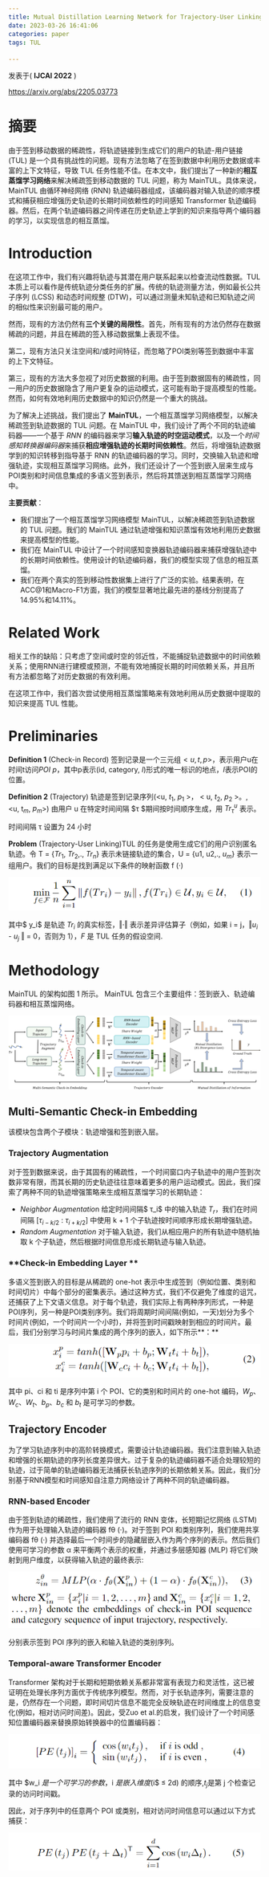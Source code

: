 ```yaml
---
title: Mutual Distillation Learning Network for Trajectory-User Linking
date: 2023-03-26 16:41:06
categories: paper
tags: TUL

---
```

发表于( **IJCAI 2022** )

https://arxiv.org/abs/2205.03773

# 摘要

由于签到移动数据的稀疏性，将轨迹链接到生成它们的用户的轨迹-用户链接 (TUL) 是一个具有挑战性的问题。现有方法忽略了在签到数据中利用历史数据或丰富的上下文特征，导致 TUL 任务性能不佳。在本文中，我们提出了一种新的**相互蒸馏学习网络**来解决稀疏签到移动数据的 TUL 问题，称为 MainTUL。具体来说，MainTUL 由循环神经网络 (RNN) 轨迹编码器组成，该编码器对输入轨迹的顺序模式和捕获相应增强历史轨迹的长期时间依赖性的时间感知 Transformer 轨迹编码器。然后，在两个轨迹编码器之间传递在历史轨迹上学到的知识来指导两个编码器的学习，以实现信息的相互蒸馏。

# Introduction

在这项工作中，我们有兴趣将轨迹与其潜在用户联系起来以检查流动性数据。TUL 本质上可以看作是传统轨迹分类任务的扩展。传统的轨迹测量方法，例如最长公共子序列 (LCSS) 和动态时间规整 (DTW)，可以通过测量未知轨迹和已知轨迹之间的相似性来识别最可能的用户。

然而，现有的方法仍然有**三个关键的局限性**。首先，所有现有的方法仍然存在数据稀疏的问题，并且在稀疏的签入移动数据集上表现不佳。

第二，现有方法只关注空间和/或时间特征，而忽略了POI类别等签到数据中丰富的上下文特征。

第三，现有的方法大多忽视了对历史数据的利用。由于签到数据固有的稀疏性，同一用户的历史数据隐含了用户更复杂的运动模式，这可能有助于提高模型的性能。然而，如何有效地利用历史数据中的知识仍然是一个重大的挑战。

为了解决上述挑战，我们提出了 **MainTUL**，一个相互蒸馏学习网络模型，以解决稀疏签到轨迹数据的 TUL 问题。在 MainTUL 中，我们设计了两个不同的轨迹编码器——一个基于 *RNN* 的编码器来学习**输入轨迹的时空运动模式**，以及一个*时间感知转换器编码器*来捕获**相应增强轨迹的长期时间依赖性**。然后，将增强轨迹数据学到的知识转移到指导基于 RNN 的轨迹编码器的学习。同时，交换输入轨迹和增强轨迹，实现相互蒸馏学习网络。此外，我们还设计了一个签到嵌入层来生成与POI类别和时间信息集成的多语义签到表示，然后将其馈送到相互蒸馏学习网络中。

**主要贡献**：

* 我们提出了一个相互蒸馏学习网络模型 MainTUL，以解决稀疏签到轨迹数据的 TUL 问题。我们的 MainTUL 通过轨迹增强和知识蒸馏有效地利用历史数据来提高模型的性能。
* 我们在 MainTUL 中设计了一个时间感知变换器轨迹编码器来捕获增强轨迹中的长期时间依赖性。使用设计的轨迹编码器，我们的模型实现了信息的相互蒸馏。
* 我们在两个真实的签到移动性数据集上进行了广泛的实验。结果表明，在ACC@1和Macro-F1方面，我们的模型显著地比最先进的基线分别提高了14.95%和14.11%。

# Related Work

相关工作的缺陷：只考虑了空间或时空的邻近性，不能捕捉轨迹数据中的时间依赖关系；使用RNN进行建模或预测，不能有效地捕捉长期的时间依赖关系，并且所有方法都忽略了对历史数据的有效利用。

在这项工作中，我们首次尝试使用相互蒸馏策略来有效地利用从历史数据中提取的知识来提高 TUL 性能。

# Preliminaries

**Definition 1** (Check-in Record) 签到记录是一个三元组$< u, t, p >$，表示用户u在时间t访问$POI$ $p$，其中p表示(id, category, $l$)形式的唯一标识的地点，$l$表示POI的位置。

**Definition 2** (Trajectory) 轨迹是签到记录序列(<u, $t_1$, $p_1$ >， < u, $t_2$, $p_2$ >。, <u, t$_m$, $p_m$>) 由用户 u 在特定时间间隔 $τ $期间按时间顺序生成，用 $Tr^u_τ$ 表示。

时间间隔 τ 设置为 24 小时

**Problem** (Trajectory-User Linking)TUL 的任务是使用生成它们的用户识别匿名轨迹。令 T = {$Tr_1$, $Tr_2$,., $Tr_n$} 表示未链接轨迹的集合，U = {u1, u2,., $u_m$} 表示一组用户。我们的目标是找到满足以下条件的映射函数 f (·)

![img](Mutual-Distillation-Learning-Network-for-Trajectory-User-Linking/f1.PNG)

其中$ y_i$ 是轨迹 $Tr_i$ 的真实标签，‖·‖ 表示差异评估算子（例如，如果 i = j，‖$u_i$ - $u_j$ ‖ = 0，否则为 1），$F$ 是 TUL 任务的假设空间.

# Methodology

MainTUL 的架构如图 1 所示。 MainTUL 包含三个主要组件：签到嵌入、轨迹编码器和相互蒸馏网络。

![img](Mutual-Distillation-Learning-Network-for-Trajectory-User-Linking/f2.PNG)

## Multi-Semantic Check-in Embedding

该模块包含两个子模块：轨迹增强和签到嵌入层。

### **Trajectory Augmentation**

对于签到数据来说，由于其固有的稀疏性，一个时间窗口内子轨迹中的用户签到次数非常有限，而其长期的历史轨迹往往意味着更多的用户运动模式。因此，我们探索了两种不同的轨迹增强策略来生成相互蒸馏学习的长期轨迹：

* *Neighbor Augmentatio*n 给定时间间隔$ τ_i$ 中的输入轨迹 $T_r$，我们在时间间隔 [$τ_{i−k/2}$ : $τ_{i+k/2}$] 中使用 k + 1 个子轨迹按时间顺序形成长期增强轨迹。
* *Random Augmentation* 对于输入轨迹，我们从相应用户的所有轨迹中随机抽取 k 个子轨迹，然后根据时间信息形成长期轨迹与输入轨迹。

### **Check-in Embedding Layer	**

多语义签到嵌入的目标是从稀疏的 one-hot 表示中生成签到（例如位置、类别和时间切片）中每个部分的密集表示。通过这种方式，我们不仅避免了维度的诅咒，还捕获了上下文语义信息。对于每个轨迹，我们实际上有两种序列形式，一种是POI序列，另一种是POI类别序列。我们将周期时间间隔(例如，一天)划分为多个时间片(例如，一个时间片一个小时)，并将签到时间戳映射到相应的时间片。最后，我们分别学习与时间片集成的两个序列的嵌入，如下所示**：**

![img](Mutual-Distillation-Learning-Network-for-Trajectory-User-Linking/f3.PNG)

其中 pi、ci 和 ti 是序列中第 i 个 POI、它的类别和时间片的 one-hot 编码，$W_p$、$W_c$、$W_t$、$b_p$、$b_c$ 和 $b_t$ 是可学习的参数。

## Trajectory Encoder

为了学习轨迹序列中的高阶转换模式，需要设计轨迹编码器。我们注意到输入轨迹和增强的长期轨迹的序列长度差异很大。过于复杂的轨迹编码器不适合处理较短的轨迹，过于简单的轨迹编码器无法捕获长轨迹序列的长期依赖关系。因此，我们分别基于RNN模型和时间感知自注意力网络设计了两种不同的轨迹编码器。

### **RNN-based Encoder**

由于签到轨迹的稀疏性，我们使用了流行的 RNN 变体，长短期记忆网络 (LSTM)作为用于处理输入轨迹的编码器 fθ (·)。对于签到 POI 和类别序列，我们使用共享编码器 fθ (·) 并选择最后一个时间步的隐藏层嵌入作为两个序列的表示。然后我们使用可学习的参数 α 来平衡两个表示的权重，并通过多层感知器 (MLP) 将它们映射到用户维度，以获得输入轨迹的最终表示:

![img](Mutual-Distillation-Learning-Network-for-Trajectory-User-Linking/f4.PNG)

分别表示签到 POI 序列的嵌入和输入轨迹的类别序列。

### **Temporal-aware Transformer Encoder**

Transformer 架构对于长期和短期依赖关系都非常富有表现力和灵活性，这已被证明在处理长序列方面优于传统序列模型。然而，对于长轨迹序列，需要注意的是，仍然存在一个问题，即时间切片信息不能完全反映轨迹在时间维度上的信息变化(例如，相对访问时间差)。因此，受Zuo et al.的启发，我们设计了一个时间感知位置编码器来替换原始转换器中的位置编码器：

![img](Mutual-Distillation-Learning-Network-for-Trajectory-User-Linking/f5.PNG)

其中 $w_i $是一个可学习的参数，$i $是嵌入维度 ($i$ ≤ 2d) 的顺序,$t_j$是第 j 个检查记录的访问时间戳。

因此，对于序列中的任意两个 POI 或类别，相对访问时间信息可以通过以下方式捕获：

![img](Mutual-Distillation-Learning-Network-for-Trajectory-User-Linking/f6.PNG)
